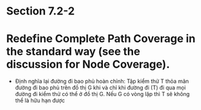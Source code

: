# Section 7.2-2

# Redefine Complete Path Coverage in the standard way (see the discussion for Node Coverage).

- Định nghĩa lại đường đi bao phủ hoàn chỉnh: Tập kiểm thử T thỏa mãn đường đi bao phủ trên đồ thị G khi và chỉ khi đường đi (T) đi qua mọi đường đi kiểm thử có thể ở đồ thị G. Nếu G có vòng lặp thì T sẽ không thể là hữu hạn được